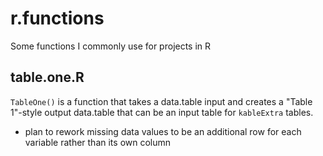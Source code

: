 # r.functions
Some functions I commonly use for projects in R

## table.one.R

`TableOne()` is a function that takes a data.table input and creates a "Table 1"-style output data.table that can be an input table for `kableExtra` tables. 

- plan to rework missing data values to be an additional row for each variable rather than its own column
